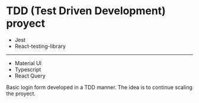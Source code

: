 # TDD (Test Driven Development) proyect

- Jest
- React-testing-library
---------------------
- Material UI
- Typescript
- React Query

Basic login form developed in a TDD manner. The idea is to continue scaling the proyect.
